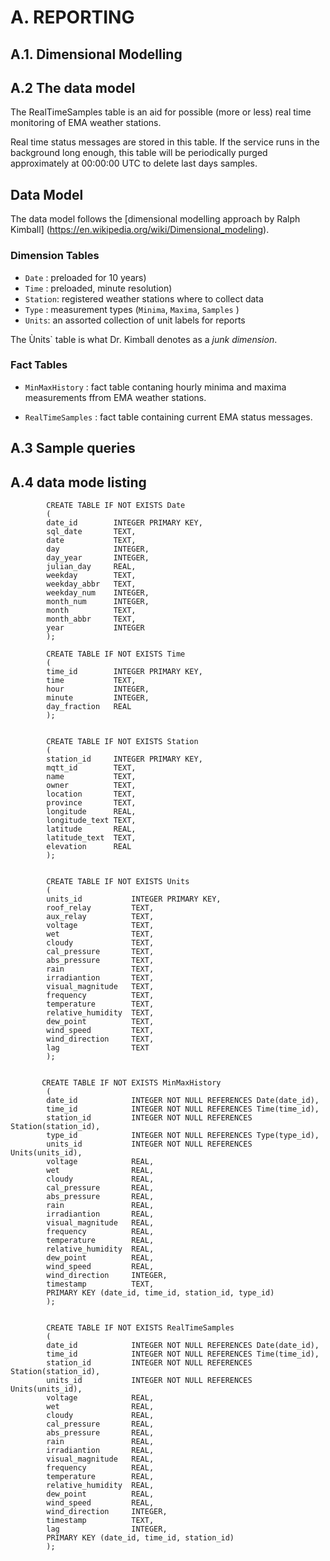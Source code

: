 # A. REPORTING

## A.1. Dimensional Modelling


## A.2 The data model


The RealTimeSamples table is an aid for possible (more or less) real time monitoring of EMA weather stations.

Real time status messages are stored in this table. If the service runs in the background long enough, this table will be periodically purged approximately at 00:00:00 UTC to delete last days samples. 

## Data Model

The data model follows the [dimensional modelling approach by Ralph Kimball]
(https://en.wikipedia.org/wiki/Dimensional_modeling).

### Dimension Tables

* `Date` : preloaded for 10 years)
* `Time` : preloaded, minute resolution)
* `Station`: registered weather stations where to collect data
* `Type` : measurement types (`Minima`, `Maxima`, `Samples` )
* `Units`: an assorted collection of unit labels for reports

The Ùnits` table is what Dr. Kimball denotes as a *junk dimension*.

### Fact Tables

* `MinMaxHistory` : fact table contaning hourly minima and maxima measurements ffrom EMA weather stations.

* `RealTimeSamples` : fact table containing current EMA status messages.


## A.3 Sample queries

## A.4 data mode listing


            CREATE TABLE IF NOT EXISTS Date
            (
            date_id        INTEGER PRIMARY KEY, 
            sql_date       TEXT, 
            date           TEXT,
            day            INTEGER,
            day_year       INTEGER,
            julian_day     REAL,
            weekday        TEXT,
            weekday_abbr   TEXT,
            weekday_num    INTEGER,
            month_num      INTEGER,
            month          TEXT,
            month_abbr     TEXT,
            year           INTEGER
            );
            
            CREATE TABLE IF NOT EXISTS Time
            (
            time_id        INTEGER PRIMARY KEY, 
            time           TEXT,
            hour           INTEGER,
            minute         INTEGER,
            day_fraction   REAL
            );
            
            
            CREATE TABLE IF NOT EXISTS Station
            (
            station_id     INTEGER PRIMARY KEY, 
            mqtt_id        TEXT,
            name           TEXT,
            owner          TEXT,
            location       TEXT,
            province       TEXT,
            longitude      REAL,
            longitude_text TEXT,
            latitude       REAL,
            latitude_text  TEXT,
            elevation      REAL
            );


            CREATE TABLE IF NOT EXISTS Units
            (
            units_id           INTEGER PRIMARY KEY, 
            roof_relay         TEXT,
            aux_relay          TEXT,
            voltage            TEXT,
            wet                TEXT,
            cloudy             TEXT,
            cal_pressure       TEXT,
            abs_pressure       TEXT,
            rain               TEXT,
            irradiantion       TEXT,
            visual_magnitude   TEXT,
            frequency          TEXT,
            temperature        TEXT,
            relative_humidity  TEXT,
            dew_point          TEXT,
            wind_speed         TEXT,
            wind_direction     TEXT,
            lag                TEXT
            );

  
           CREATE TABLE IF NOT EXISTS MinMaxHistory
            (
            date_id            INTEGER NOT NULL REFERENCES Date(date_id), 
            time_id            INTEGER NOT NULL REFERENCES Time(time_id), 
            station_id         INTEGER NOT NULL REFERENCES Station(station_id),
            type_id            INTEGER NOT NULL REFERENCES Type(type_id),
            units_id           INTEGER NOT NULL REFERENCES Units(units_id),
            voltage            REAL,
            wet                REAL,
            cloudy             REAL,
            cal_pressure       REAL,
            abs_pressure       REAL,
            rain               REAL,
            irradiantion       REAL,
            visual_magnitude   REAL,
            frequency          REAL,
            temperature        REAL,
            relative_humidity  REAL,
            dew_point          REAL,
            wind_speed         REAL,
            wind_direction     INTEGER,
            timestamp          TEXT,
            PRIMARY KEY (date_id, time_id, station_id, type_id)
            );


            CREATE TABLE IF NOT EXISTS RealTimeSamples
            (
            date_id            INTEGER NOT NULL REFERENCES Date(date_id), 
            time_id            INTEGER NOT NULL REFERENCES Time(time_id), 
            station_id         INTEGER NOT NULL REFERENCES Station(station_id),
            units_id           INTEGER NOT NULL REFERENCES Units(units_id),
            voltage            REAL,
            wet                REAL,
            cloudy             REAL,
            cal_pressure       REAL,
            abs_pressure       REAL,
            rain               REAL,
            irradiantion       REAL,
            visual_magnitude   REAL,
            frequency          REAL,
            temperature        REAL,
            relative_humidity  REAL,
            dew_point          REAL,
            wind_speed         REAL,
            wind_direction     INTEGER,
            timestamp          TEXT,
            lag                INTEGER,
            PRIMARY KEY (date_id, time_id, station_id)
            );
  
  
 